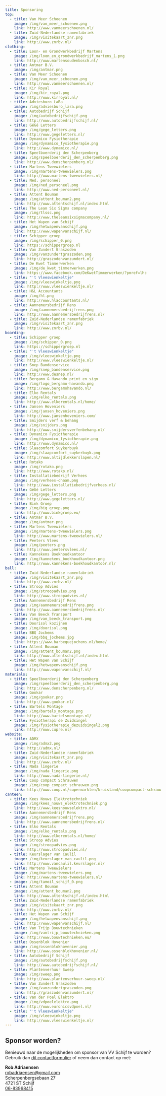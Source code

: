 ```yaml
---
title: Sponsoring
top:
  - title: Van Meer Schoenen
    image: /img/van_meer_schoenen.png
    link: http://www.vanmeerschoenen.nl/
  - title: Zuid-Nederlandse ramenfabriek
    image: /img/visitekaart_znr.png
    link: http://www.znrbv.nl/
clothing:
  - title: Loon- en Grondwerkbedrijf Martens
    image: /img/loon_en_grondwerkbedrijf_martens_1.png
    link: http://www.martensoudenbosch.nl/
  - title: Antmar B.V.
    image: /img/antmar.png
  - title: Van Meer Schoenen
    image: /img/van_meer_schoenen.png
    link: http://www.vanmeerschoenen.nl/
  - title: Kir Royal
    image: /img/kir_royal.png
    link: http://www.kirroyal.nl/
  - title: Adviesburo LaRa
    image: /img/adviesburo_lara.png
  - title: Autobedrijf Schijf
    image: /img/autobedrijfschijf.png
    link: http://www.autobedrijfschijf.nl/
  - title: GéGé Letters
    image: /img/gege_letters.png
    link: http://www.gegeletters.nl/
  - title: Dynamico Fysiotherapie
    image: /img/dynamico_fysiotherapie.png
    link: http://www.dynamico.nl/
  - title: Speelboerderij den Scherpenberg
    image: /img/speelboerderij_den_scherpenberg.png
    link: http://www.denscherpenberg.nl/
  - title: Martens Tweewielers
    image: /img/martens-tweewielers.png
    link: http://www.martens-tweewielers.nl/
  - title: Ned. personeel
    image: /img/ned_personeel.png
    link: http://www.ned-personeel.nl/
  - title: Attent Bouman
    image: /img/attent_bouman2.png
    link: http://www.attentschijf.nl/index.html
  - title: The Lean Six Sigma company
    image: /img/tlssc.png
    link: http://www.theleansixsigmacompany.nl/
  - title: Het Wapen van Schijf
    image: /img/hetwapenvanschijf.png
    link: http://www.wapenvanschijf.nl/
  - title: Schipper groep
    image: /img/schipper_0.png
    link: https://schippergroep.nl
  - title: Van Zundert Graszoden
    image: /img/vanzundertgraszoden.png
    link: http://graszodenvanzundert.nl/
  - title: De Kwet Timmerwerken
    image: /img/de_kwet_timmerwerken.png
    link: https://www.facebook.com/DeKwetTimmerwerken/?pnref=lhc
  - title: "'t Vleeswienkeltje"
    image: /img/vleeswinkeltje.png
    link: http://www.vleeswienkeltje.nl/
  - title: H&L Accountants
    image: /img/hl.png
    link: http://www.hlaccountants.nl/
  - title: Aannemersbedrijf Rens
    image: /img/aannemersbedrijfrens.png
    link: http://www.aannemersbedrijfrens.nl/
  - title: Zuid-Nederlandse ramenfabriek
    image: /img/visitekaart_znr.png
    link: http://www.znrbv.nl/
boarding:
  - title: Schipper groep
    image: /img/schipper_0.png
    link: https://schippergroep.nl
  - title: "'t Vleeswienkeltje"
    image: /img/vleeswinkeltje.png
    link: http://www.vleeswienkeltje.nl/
  - title: Snep Bandenservice
    image: /img/snep_bandenservice.png
    link: http://www.desnep.nl/
  - title: Bergamo & Havando print en sign
    image: /img/logo_bergamo-havando.png
    link: http://www.bergamohavando.nl/
  - title: Elko Rentals
    image: /img/elko_rentals.png
    link: http://www.elkorentals.nl/home/
  - title: Jansen Hoveniers
    image: /img/jansen_hoveniers.png
    link: http://www.jansenhoveniers.com/
  - title: Snijders verf & behang
    image: /img/snijders.png
    link: http://www.snijdersverfenbehang.nl/
  - title: Dynamico Fysiotherapie
    image: /img/dynamico_fysiotherapie.png
    link: http://www.dynamico.nl/
  - title: Slaacomfort Suykerbuyk
    image: /img/slaapcomfort_suykerbuyk.png
    link: http://www.altijdlekkerslapen.nl/
  - title: Rotako
    image: /img/rotako.png
    link: http://www.rotako.nl/
  - title: Installatiebedrijf Verhees
    image: /img/verhees-chaam.png
    link: http://www.installatiebedrijfverhees.nl/
  - title: GéGé Letters
    image: /img/gege_letters.png
    link: http://www.gegeletters.nl/
  - title: Bink Groep
    image: /img/big_groep.png
    link: http://www.binkgroep.eu/
  - title: Antmar B.V.
    image: /img/antmar.png
  - title: Martens Tweewielers
    image: /img/martens-tweewielers.png
    link: http://www.martens-tweewielers.nl/
  - title: Peeters Vlees
    image: /img/peeters.png
    link: http://www.peetersvlees.nl/
  - title: Kannekens Boekhoudkantoor
    image: /img/kannekens_boekhoudkantoor.png
    link: http://www.kannekens-boekhoudkantoor.nl/
ball:
  - title: Zuid-Nederlandse ramenfabriek
    image: /img/visitekaart_znr.png
    link: http://www.znrbv.nl/
  - title: Stroop Advies
    image: /img/stroopadvies.png
    link: http://www.stroopadvies.nl/
  - title: Aannemersbedrijf Rens
    image: /img/aannemersbedrijfrens.png
    link: http://www.aannemersbedrijfrens.nl/
  - title: Van Beeck Transport
    image: /img/van_beeck_transport.png
  - title: Doorisol kozijnen
    image: /img/doorisol.png
  - title: BBQ Jochems
    image: /img/bbq_jochems.jpg
    link: https://www.barbequejochems.nl/home/
  - title: Attent Bouman
    image: /img/attent_bouman2.png
    link: http://www.attentschijf.nl/index.html
  - title: Het Wapen van Schijf
    image: /img/hetwapenvanschijf.png
    link: http://www.wapenvanschijf.nl/
materials:
  - title: Speelboerderij den Scherpenberg
    image: /img/speelboerderij_den_scherpenberg.png
    link: http://www.denscherpenberg.nl/
  - title: Gookar
    image: /img/gookar.png
    link: http://www.gookar.nl/
  - title: Bartels Montage
    image: /img/bartels_montage.png
    link: http://www.bartelsmontage.nl/
  - title: Fysiotherapi de Zuidsingel
    image: /img/fysiotherapie_dezuidsingel2.png
    link: http://www.cupre.nl/
website:
  - title: ADMX
    image: /img/admx2.png
    link: http://admx.nl/
  - title: Zuid-Nederlandse ramenfabriek
    image: /img/visitekaart_znr.png
    link: http://www.znrbv.nl/
  - title: Nada lingerie
    image: /img/nada_lingerie.png
    link: http://www.nada-lingerie.nl/
  - title: Coop compact Schrauwen
    image: /img/coop_compact_schrauwen.png
    link: http://www.coop.nl/supermarkten/kruisland/coopcompact-schrauwen-/
canteen:
  - title: Kees Nouws Elektrotechniek
    image: /img/kees_nouws_elektrotechniek.png
    link: http://www.keesnouwselektro.nl/
  - title: Aannemersbedrijf Rens
    image: /img/aannemersbedrijfrens.png
    link: http://www.aannemersbedrijfrens.nl/
  - title: Elko Rentals
    image: /img/elko_rentals.png
    link: http://www.elkorentals.nl/home/
  - title: Stroop Advies
    image: /img/stroopadvies.png
    link: http://www.stroopadvies.nl/
  - title: Keurslager van Caulil
    image: /img/keurslager_van_caulil.png
    link: http://www.vancaulil.keurslager.nl/
  - title: Martens Tweewielers
    image: /img/martens-tweewielers.png
    link: http://www.martens-tweewielers.nl/
  - image: /img/tamoil_schijf_0.png
  - title: Attent Bouman
    image: /img/attent_bouman2.png
    link: http://www.attentschijf.nl/index.html
  - title: Zuid-Nederlandse ramenfabriek
    image: /img/visitekaart_znr.png
    link: http://www.znrbv.nl/
  - title: Het Wapen van Schijf
    image: /img/hetwapenvanschijf.png
    link: http://www.wapenvanschijf.nl/
  - title: Van Trijp Bouwtechnieken
    image: /img/vantrijp_bouwtechnieken.png
    link: http://www.bouwtechnieken.eu/
  - title: Ossenblok Hovenier
    image: /img/ossenblokhovenier.png
    link: http://www.ossenblokhovenier.nl/
  - title: Autobedrijf Schijf
    image: /img/autobedrijfschijf.png
    link: http://www.autobedrijfschijf.nl/
  - title: Plantenverhuur Sweep
    image: /img/sweep.png
    link: http://www.plantenverhuur-sweep.nl/
  - title: Van Zundert Graszoden
    image: /img/vanzundertgraszoden.png
    link: http://graszodenvanzundert.nl/
  - title: Van der Poel Elektro
    image: /img/vdpoelelektro.png
    link: http://www.euronicsvdpoel.nl/
  - title: "'t Vleeswienkeltje"
    image: /img/vleeswinkeltje.png
    link: http://www.vleeswienkeltje.nl/
---
```

## Sponsor worden?
Benieuwd naar de mogelijkheden om sponsor van VV Schijf te worden? Gebruik dan [dit contactformulier](#form) of neem dan contact op met:

**Rob Adriaensen**\
[robadriaensen@gmail.com](mailto:robadriaensen@gmail.com)\
Scherpenbergsebaan 27\
4721 ST Schijf\
[06-83968415](tel:+31683968415)

